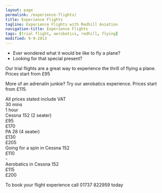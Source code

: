 ```yaml
---
layout: page
permalink: /experience-flights/
title: Experience Flights
tagline: Experience Flights with Redhill Aviation
navigation-title: Experience Flights
tags: [trial flight, aerobatics, redhill, flying]
modified: 9-9-2013
---
```


<div>
<ul>
<li>Ever wondered what it would be like to fly a plane?</li>
<li>Looking for that special present?</li>
</ul>
<div>

<div><p>
Our trial flights are a great way to experience the thrill of flying a plane. Prices start from £95
</p>
</div>

<div>
<p>
More of an adrenalin junkie? Try our aerobatics experience. Prices start from £115.
</p></div>

<div> All prices stated include VAT</div>
<div class="prices-table">
    <div class="row">
        <div class="col-md-6"></div>
        <div class="col-md-3">30 mins</div>
        <div class="col-md-3">1 hour</div>
    </div>
    <div class="row">
        <div class="col-md-6">Cessna 152 (2 seater)</div>
        <div class="col-md-3">£95</div>
        <div class="col-md-3">£170</div>
    </div>
    <div class="row">
        <div class="col-md-6">PA 28 (4 seater)</div>
        <div class="col-md-3">£130</div>
        <div class="col-md-3">£205</div>
    </div>
    <div class="row">
        <div class="col-md-6">Going for a spin in Cessna 152</div>
        <div class="col-md-3">£110</div>
        <div class="col-md-3">-</div>
    </div>
    <div class="row">
        <div class="col-md-6">Aerobatics in Cessna 152</div>
        <div class="col-md-3">£115</div>
        <div class="col-md-3">£200</div>
    </div>
</div>

<div>
<p>
To book your flight experience call 01737 822959 today
</p>
</div>